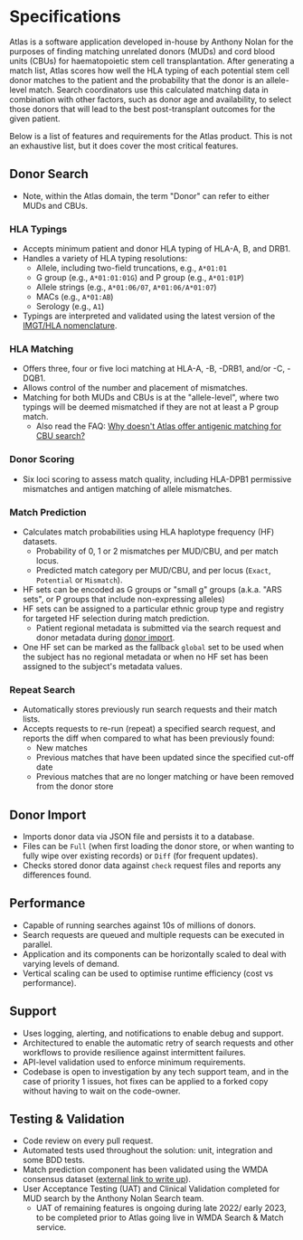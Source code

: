 # Specifications

Atlas is a software application developed in-house by Anthony Nolan for the purposes of finding matching unrelated donors (MUDs) and cord blood units (CBUs) for haematopoietic stem cell transplantation.
After generating a match list, Atlas scores how well the HLA typing of each potential stem cell donor matches to the patient and the probability that the donor is an allele-level match.
Search coordinators use this calculated matching data in combination with other factors, such as donor age and availability, to select those donors that will lead to the best post-transplant outcomes for the given patient.

Below is a list of features and requirements for the Atlas product. This is not an exhaustive list, but it does cover the most critical features.

## Donor Search 

- Note, within the Atlas domain, the term "Donor" can refer to either MUDs and CBUs.

### HLA Typings

- Accepts minimum patient and donor HLA typing of HLA-A, B, and DRB1.
- Handles a variety of HLA typing resolutions:
  - Allele, including two-field truncations, e.g., `A*01:01`
  - G group (e.g., `A*01:01:01G`) and P group (e.g., `A*01:01P`)
  - Allele strings (e.g., `A*01:06/07`, `A*01:06/A*01:07`)
  - MACs (e.g., `A*01:AB`)
  - Serology (e.g., `A1`)
- Typings are interpreted and validated using the latest version of the [IMGT/HLA nomenclature](https://github.com/ANHIG/IMGTHLA).

### HLA Matching

- Offers three, four or five loci matching at HLA-A, -B, -DRB1, and/or -C, -DQB1.
- Allows control of the number and placement of mismatches.
- Matching for both MUDs and CBUs is at the "allele-level", where two typings will be deemed mismatched if they are not at least a P group match.
  - Also read the FAQ: [Why doesn't Atlas offer antigenic matching for CBU search?](https://github.com/Anthony-Nolan/Atlas/discussions/835)

### Donor Scoring

- Six loci scoring to assess match quality, including HLA-DPB1 permissive mismatches and antigen matching of allele mismatches.

### Match Prediction

- Calculates match probabilities using HLA haplotype frequency (HF) datasets.
  - Probability of 0, 1 or 2 mismatches per MUD/CBU, and per match locus.
  - Predicted match category per MUD/CBU, and per locus (`Exact`, `Potential` or `Mismatch`).
- HF sets can be encoded as G groups or "small g" groups (a.k.a. "ARS sets", or P groups that include non-expressing alleles)
- HF sets can be assigned to a particular ethnic group type and registry for targeted HF selection during match prediction.
  - Patient regional metadata is submitted via the search request and donor metadata during [donor import](#donor-import).
- One HF set can be marked as the fallback `global` set to be used when the subject has no regional metadata or when no HF set has been assigned to the subject's metadata values.

### Repeat Search

- Automatically stores previously run search requests and their match lists.
- Accepts requests to re-run (repeat) a specified search request, and reports the diff when compared to what has been previously found:
  - New matches
  - Previous matches that have been updated since the specified cut-off date
  - Previous matches that are no longer matching or have been removed from the donor store

## Donor Import

- Imports donor data via JSON file and persists it to a database.
- Files can be `Full` (when first loading the donor store, or when wanting to fully wipe over existing records) or `Diff` (for frequent updates).
- Checks stored donor data against `check` request files and reports any differences found.

## Performance

- Capable of running searches against 10s of millions of donors.
- Search requests are queued and multiple requests can be executed in parallel.
- Application and its components can be horizontally scaled to deal with varying levels of demand.
- Vertical scaling can be used to optimise runtime efficiency (cost vs performance).

## Support

- Uses logging, alerting, and notifications to enable debug and support.
- Architectured to enable the automatic retry of search requests and other workflows to provide resilience against intermittent failures.
- API-level validation used to enforce minimum requirements.
- Codebase is open to investigation by any tech support team, and in the case of priority 1 issues, hot fixes can be applied to a forked copy without having to wait on the code-owner.

## Testing & Validation

- Code review on every pull request. 
- Automated tests used throughout the solution: unit, integration and some BDD tests.
- Match prediction component has been validated using the WMDA consensus dataset ([external link to write up](https://drive.google.com/drive/folders/1vI1pgqwiqZCFaJlAfzq41v3loWH6SqP7)).
- User Acceptance Testing (UAT) and Clinical Validation completed for MUD search by the Anthony Nolan Search team.
  - UAT of remaining features is ongoing during late 2022/ early 2023, to be completed prior to Atlas going live in WMDA Search & Match service.